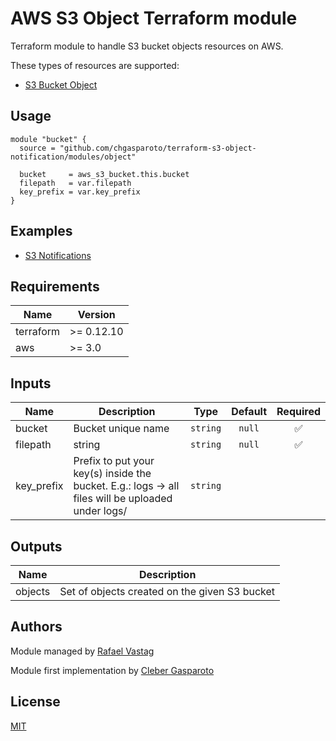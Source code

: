 # AWS S3 Object Terraform module

Terraform module to handle S3 bucket objects resources on AWS.

These types of resources are supported:

* [S3 Bucket Object](https://registry.terraform.io/providers/hashicorp/aws/latest/docs/resources/s3_bucket_object)

## Usage

```hcl
module "bucket" {
  source = "github.com/chgasparoto/terraform-s3-object-notification/modules/object"
  
  bucket     = aws_s3_bucket.this.bucket
  filepath   = var.filepath
  key_prefix = var.key_prefix
}
```

## Examples

- [S3 Notifications](../../examples/static-website)

## Requirements

| Name | Version |
|------|---------|
| terraform | >= 0.12.10 |
| aws | >= 3.0 |

## Inputs

| Name | Description | Type | Default | Required |
|------|-------------|:----:|:-----:|:-----:|
|bucket|Bucket unique name|`string`|`null`| ✅ |
|filepath|string|`string`|`null`| ✅ |
|key_prefix|Prefix to put your key(s) inside the bucket. E.g.: logs -> all files will be uploaded under logs/|`string`||  |

## Outputs

| Name | Description |
|------|-------------|
|objects|Set of objects created on the given S3 bucket|

## Authors

Module managed by [Rafael Vastag](https://github.com/rafaelvastag)

Module first implementation by [Cleber Gasparoto](https://github.com/chgasparoto)
## License
[MIT](LICENSE)